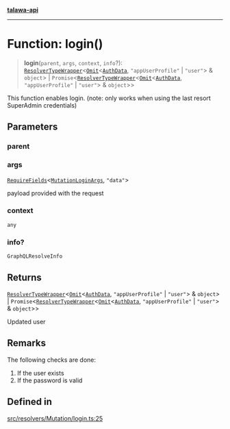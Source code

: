 [**talawa-api**](../../../../README.md)

***

# Function: login()

> **login**(`parent`, `args`, `context`, `info`?): [`ResolverTypeWrapper`](../../../../types/generatedGraphQLTypes/type-aliases/ResolverTypeWrapper.md)\<[`Omit`](../../../../types/generatedGraphQLTypes/type-aliases/Omit.md)\<[`AuthData`](../../../../types/generatedGraphQLTypes/type-aliases/AuthData.md), `"appUserProfile"` \| `"user"`\> & `object`\> \| `Promise`\<[`ResolverTypeWrapper`](../../../../types/generatedGraphQLTypes/type-aliases/ResolverTypeWrapper.md)\<[`Omit`](../../../../types/generatedGraphQLTypes/type-aliases/Omit.md)\<[`AuthData`](../../../../types/generatedGraphQLTypes/type-aliases/AuthData.md), `"appUserProfile"` \| `"user"`\> & `object`\>\>

This function enables login. (note: only works when using the last resort SuperAdmin credentials)

## Parameters

### parent

### args

[`RequireFields`](../../../../types/generatedGraphQLTypes/type-aliases/RequireFields.md)\<[`MutationLoginArgs`](../../../../types/generatedGraphQLTypes/type-aliases/MutationLoginArgs.md), `"data"`\>

payload provided with the request

### context

`any`

### info?

`GraphQLResolveInfo`

## Returns

[`ResolverTypeWrapper`](../../../../types/generatedGraphQLTypes/type-aliases/ResolverTypeWrapper.md)\<[`Omit`](../../../../types/generatedGraphQLTypes/type-aliases/Omit.md)\<[`AuthData`](../../../../types/generatedGraphQLTypes/type-aliases/AuthData.md), `"appUserProfile"` \| `"user"`\> & `object`\> \| `Promise`\<[`ResolverTypeWrapper`](../../../../types/generatedGraphQLTypes/type-aliases/ResolverTypeWrapper.md)\<[`Omit`](../../../../types/generatedGraphQLTypes/type-aliases/Omit.md)\<[`AuthData`](../../../../types/generatedGraphQLTypes/type-aliases/AuthData.md), `"appUserProfile"` \| `"user"`\> & `object`\>\>

Updated user

## Remarks

The following checks are done:
1. If the user exists
2. If the password is valid

## Defined in

[src/resolvers/Mutation/login.ts:25](https://github.com/Suyash878/talawa-api/blob/b5a9d8b4a1ea678a3d6f5b710b3721f91a3052fc/src/resolvers/Mutation/login.ts#L25)
